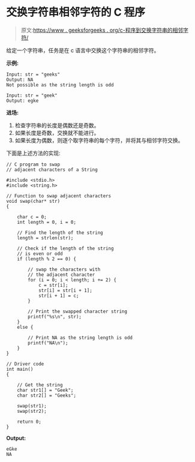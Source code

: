 # 交换字符串相邻字符的 C 程序

> 原文:[https://www . geeksforgeeks . org/c-程序到交换字符串的相邻字符/](https://www.geeksforgeeks.org/c-program-to-swap-adjacent-characters-of-a-string/)

给定一个字符串，任务是在 c 语言中交换这个字符串的相邻字符。

**示例:**

```
Input: str = "geeks"
Output: NA
Not possible as the string length is odd

Input: str = "geek"
Output: egke

```

**进场:**

1.  检查字符串的长度是偶数还是奇数。
2.  如果长度是奇数，交换就不能进行。
3.  如果长度为偶数，则逐个取字符串的每个字符，并将其与相邻字符交换。

下面是上述方法的实现:

```
// C program to swap
// adjacent characters of a String

#include <stdio.h>
#include <string.h>

// Function to swap adjacent characters
void swap(char* str)
{

    char c = 0;
    int length = 0, i = 0;

    // Find the length of the string
    length = strlen(str);

    // Check if the length of the string
    // is even or odd
    if (length % 2 == 0) {

        // swap the characters with
        // the adjacent character
        for (i = 0; i < length; i += 2) {
            c = str[i];
            str[i] = str[i + 1];
            str[i + 1] = c;
        }

        // Print the swapped character string
        printf("%s\n", str);
    }
    else {

        // Print NA as the string length is odd
        printf("NA\n");
    }
}

// Driver code
int main()
{

    // Get the string
    char str1[] = "Geek";
    char str2[] = "Geeks";

    swap(str1);
    swap(str2);

    return 0;
}
```

**Output:**

```
eGke
NA

```